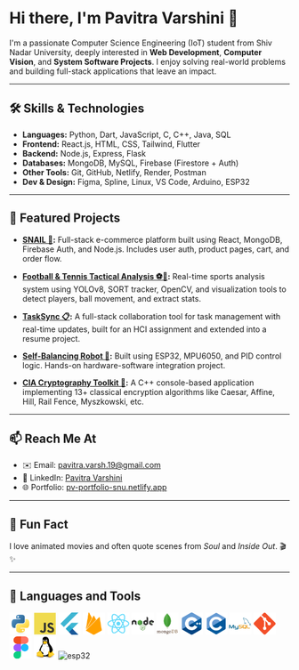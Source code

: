 # Hi there, I'm Pavitra Varshini 👋

I'm a passionate Computer Science Engineering (IoT) student from Shiv Nadar University, deeply interested in **Web Development**, **Computer Vision**, and **System Software Projects**. I enjoy solving real-world problems and building full-stack applications that leave an impact.

---

## 🛠 Skills & Technologies

- **Languages:** Python, Dart, JavaScript, C, C++, Java, SQL
- **Frontend:** React.js, HTML, CSS, Tailwind, Flutter
- **Backend:** Node.js, Express, Flask
- **Databases:** MongoDB, MySQL, Firebase (Firestore + Auth)
- **Other Tools:** Git, GitHub, Netlify, Render, Postman
- **Dev & Design:** Figma, Spline, Linux, VS Code, Arduino, ESP32

---

## 🚀 Featured Projects

- **[SNAIL 🐌](https://github.com/pavitravarsh/snail):** Full-stack e-commerce platform built using React, MongoDB, Firebase Auth, and Node.js. Includes user auth, product pages, cart, and order flow.
  
- **[Football & Tennis Tactical Analysis ⚽🎾](https://github.com/pavitravarsh):** Real-time sports analysis system using YOLOv8, SORT tracker, OpenCV, and visualization tools to detect players, ball movement, and extract stats.

- **[TaskSync 📋](https://github.com/pavitravarsh/tasksync):** A full-stack collaboration tool for task management with real-time updates, built for an HCI assignment and extended into a resume project.

- **[Self-Balancing Robot 🤖](https://github.com/pavitravarsh):** Built using ESP32, MPU6050, and PID control logic. Hands-on hardware-software integration project.

- **[CIA Cryptography Toolkit 🔐](https://github.com/pavitravarsh):** A C++ console-based application implementing 13+ classical encryption algorithms like Caesar, Affine, Hill, Rail Fence, Myszkowski, etc.

---

## 📫 Reach Me At

- ✉️ Email: [pavitra.varsh.19@gmail.com](mailto:pavitra.varsh.19@gmail.com)
- 💼 LinkedIn: [Pavitra Varshini](https://www.linkedin.com/in/pavitra-varshini-124099259/)
- 🌐 Portfolio: [pv-portfolio-snu.netlify.app](https://pv-portfolio-snu.netlify.app)

---

## 🎉 Fun Fact

I love animated movies and often quote scenes from *Soul* and *Inside Out*. 🎬✨

---

## 🧰 Languages and Tools

<p align="left">
  <img src="https://raw.githubusercontent.com/devicons/devicon/master/icons/python/python-original.svg" alt="python" width="40"/>
  <img src="https://raw.githubusercontent.com/devicons/devicon/master/icons/javascript/javascript-original.svg" alt="js" width="40"/>
  <img src="https://raw.githubusercontent.com/devicons/devicon/master/icons/flutter/flutter-original.svg" alt="flutter" width="40"/>
  <img src="https://raw.githubusercontent.com/devicons/devicon/master/icons/firebase/firebase-plain.svg" alt="firebase" width="40"/>
  <img src="https://raw.githubusercontent.com/devicons/devicon/master/icons/react/react-original.svg" alt="react" width="40"/>
  <img src="https://raw.githubusercontent.com/devicons/devicon/master/icons/nodejs/nodejs-original-wordmark.svg" alt="nodejs" width="40"/>
  <img src="https://raw.githubusercontent.com/devicons/devicon/master/icons/mongodb/mongodb-original-wordmark.svg" alt="mongodb" width="40"/>
  <img src="https://raw.githubusercontent.com/devicons/devicon/master/icons/cplusplus/cplusplus-original.svg" alt="cpp" width="40"/>
  <img src="https://raw.githubusercontent.com/devicons/devicon/master/icons/c/c-original.svg" alt="c" width="40"/>
  <img src="https://raw.githubusercontent.com/devicons/devicon/master/icons/mysql/mysql-original-wordmark.svg" alt="mysql" width="40"/>
  <img src="https://raw.githubusercontent.com/devicons/devicon/master/icons/git/git-original.svg" alt="git" width="40"/>
  <img src="https://raw.githubusercontent.com/devicons/devicon/master/icons/figma/figma-original.svg" alt="figma" width="40"/>
  <img src="https://raw.githubusercontent.com/devicons/devicon/master/icons/linux/linux-original.svg" alt="linux" width="40"/>
  <img src="https://upload.wikimedia.org/wikipedia/commons/thumb/3/3b/Espressif_Logo.svg/512px-Espressif_Logo.svg.png" alt="esp32" width="40"/>

</p>
